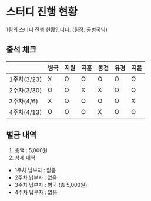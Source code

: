 # 스터디 진행 현황

1팀의 스터디 진행 현황입니다. (팀장: 공병국님)

## 출석 체크

|   |병국|지원|지훈|동건|유경|지은|
|---|---|---|---|---|---|---|
|1주차(3/23)|X  |O  |O  |O  |O  |O  |
|2주차(3/30)|O  |O  |X  |X  |O  |O  |
|3주차(4/6)|X  |O  |O  |O  |O  |X  |
|4주차(4/13)|O  |O  |O  |X  |O  |O  |

## 벌금 내역

1. 총액 : 5,000원
2. 상세 내역
* 1주차 납부자 : 없음
* 2주차 납부자 : 없음
* 3주차 납부자 : 병국 (총 5,000원)
* 4주차 납부자 : 없음
